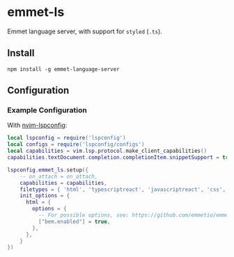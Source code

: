 # emmet-ls

Emmet language server, with support for `styled` (`.ts`).

## Install

```
npm install -g emmet-language-server
```

## Configuration 

### Example Configuration

With [nvim-lspconfig](https://github.com/neovim/nvim-lspconfig):

```lua
local lspconfig = require('lspconfig')
local configs = require('lspconfig/configs')
local capabilities = vim.lsp.protocol.make_client_capabilities()
capabilities.textDocument.completion.completionItem.snippetSupport = true

lspconfig.emmet_ls.setup({
    -- on_attach = on_attach,
    capabilities = capabilities,
    filetypes = { 'html', 'typescriptreact', 'javascriptreact', 'css', 'sass', 'scss', 'less' },
    init_options = {
      html = {
        options = {
          -- For possible options, see: https://github.com/emmetio/emmet/blob/master/src/config.ts#L79-L267
          ["bem.enabled"] = true,
        },
      },
    }
})
```

